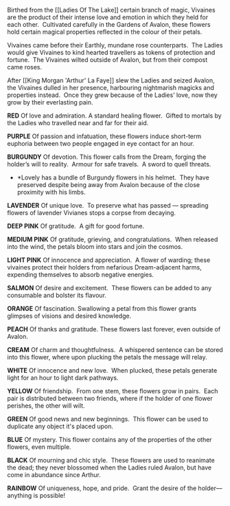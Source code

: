 Birthed from the [[Ladies Of The Lake]] certain branch of magic, Vivaines are the product of their intense love and emotion in which they held for each other.  Cultivated carefully in the Gardens of Avalon, these flowers hold certain magical properties reflected in the colour of their petals.

Vivaines came before their Earthly, mundane rose counterparts.  The Ladies would give Vivaines to kind hearted travellers as tokens of protection and fortune.  The Vivaines wilted outside of Avalon, but from their compost came roses.

After [[King Morgan 'Arthur' La Faye]] slew the Ladies and seized Avalon, the Vivaines dulled in her presence, harbouring nightmarish magicks and properties instead.  Once they grew because of the Ladies’ love, now they grow by their everlasting pain.

**RED** 
Of love and admiration. A standard healing flower.  Gifted to mortals by the Ladies who travelled near and far for their aid.

**PURPLE**
Of passion and infatuation, these flowers induce short-term euphoria between two people engaged in eye contact for an hour.

**BURGUNDY**
Of devotion. This flower calls from the Dream, forging the holder’s will to reality.  Armour for safe travels.  A sword to quell threats.
+ *Lovely has a bundle of Burgundy flowers in his helmet.  They have preserved despite being away from Avalon because of the close proximity with his limbs.

**LAVENDER**
Of unique love.  To preserve what has passed — spreading flowers of lavender Vivianes stops a corpse from decaying.

**DEEP PINK**
Of gratitude.  A gift for good fortune.

**MEDIUM PINK**
Of gratitude, grieving, and congratulations.  When released into the wind, the petals bloom into stars and join the cosmos.

**LIGHT PINK**
Of innocence and appreciation.  A flower of warding; these vivaines protect their holders from nefarious Dream-adjacent harms, expending themselves to absorb negative energies.

**SALMON**
Of desire and excitement.  These flowers can be added to any consumable and bolster its flavour.

**ORANGE**
Of fascination. Swallowing a petal from this flower grants glimpses of visions and desired knowledge.

**PEACH**
Of thanks and gratitude. These flowers last forever, even outside of Avalon.

**CREAM**
Of charm and thoughtfulness.  A whispered sentence can be stored into this flower, where upon plucking the petals the message will relay.

**WHITE**
Of innocence and new love.  When plucked, these petals generate light for an hour to light dark pathways.

**YELLOW**
Of friendship.  From one stem, these flowers grow in pairs.  Each pair is distributed between two friends, where if the holder of one flower perishes, the other will wilt.

**GREEN**
Of good news and new beginnings.  This flower can be used to duplicate any object it's placed upon.

**BLUE**
Of mystery. This flower contains any of the properties of the other flowers, even multiple.

**BLACK**
Of mourning and chic style.  These flowers are used to reanimate the dead; they never blossomed when the Ladies ruled Avalon, but have come in abundance since Arthur.

**RAINBOW**
Of uniqueness, hope, and pride.  Grant the desire of the holder— anything is possible!